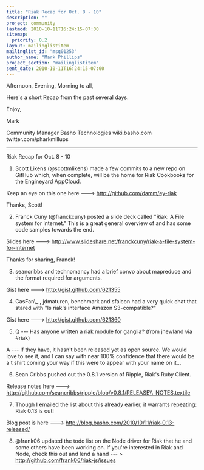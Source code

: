 ```yaml
---
title: "Riak Recap for Oct. 8 - 10"
description: ""
project: community
lastmod: 2010-10-11T16:24:15-07:00
sitemap:
  priority: 0.2
layout: mailinglistitem
mailinglist_id: "msg01253"
author_name: "Mark Phillips"
project_section: "mailinglistitem"
sent_date: 2010-10-11T16:24:15-07:00
---
```



Afternoon, Evening, Morning to all,

Here's a short Recap from the past several days.

Enjoy,

Mark

Community Manager
Basho Technologies
wiki.basho.com
twitter.com/pharkmillups

----

Riak Recap for Oct. 8 - 10

1) Scott Likens (@scottmlikens) made a few commits to a new repo on
GitHub which, when complete, will be the home for Riak Cookbooks for
the Engineyard AppCloud.

Keep an eye on this one here ---&gt; http://github.com/damm/ey-riak

Thanks, Scott!

2) Franck Cuny (@franckcuny) posted a slide deck called "Riak: A File
system for internet." This is a great general overview of and has some
code samples towards the end.

Slides here ---&gt;
http://www.slideshare.net/franckcuny/riak-a-file-system-for-internet

Thanks for sharing, Franck!

3) seancribbs and technomancy had a brief convo about mapreduce and
the format required for arguments.

Gist here ---&gt; http://gist.github.com/621355

4) CasFan\\_ , jdmaturen, benchmark and sfalcon had a very quick chat
that stared with "Is riak's interface Amazon S3-compatible?"

Gist here ---&gt; http://gist.github.com/621360

5) Q --- Has anyone written a riak module for ganglia? (from jnewland
via #riak)

 A --- If they have, it hasn't been released yet as open source. We
would love to see it, and I can say with near 100% confidence that
there would be a t shirt coming your way if this were to appear with
your name on it...

6) Sean Cribbs pushed out the 0.8.1 version of Ripple, Riak's Ruby Client.

Release notes here ---&gt;
http://github.com/seancribbs/ripple/blob/v0.8.1/RELEASE\\_NOTES.textile

7) Though I emailed the list about this already earlier, it warrants
repeating: Riak 0.13 is out!

Blog post is here ---&gt; http://blog.basho.com/2010/10/11/riak-0.13-released/

8) @frank06 updated the todo list on the Node driver for Riak that he
and some others have been working on. If you're interested in Riak and
Node, check this out and lend a hand --- &gt;
http://github.com/frank06/riak-js/issues

